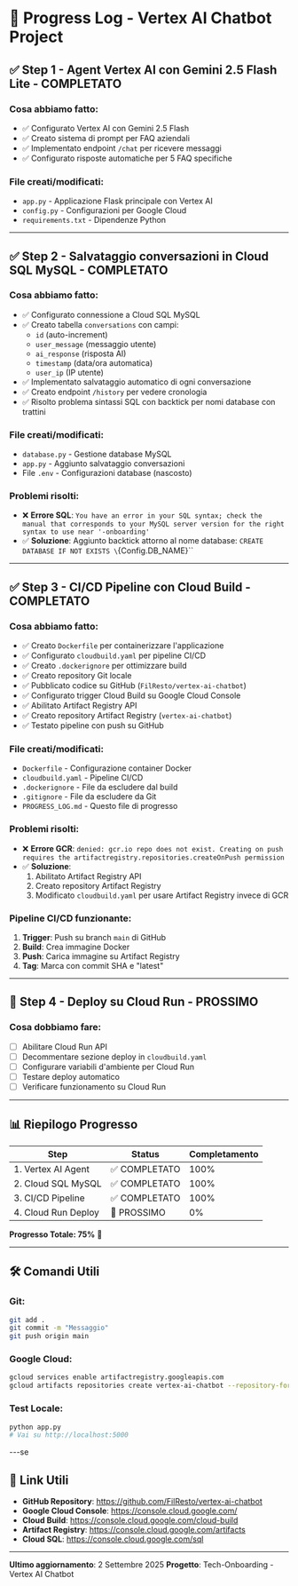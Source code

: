 # 🚀 Progress Log - Vertex AI Chatbot Project

## ✅ **Step 1 - Agent Vertex AI con Gemini 2.5 Flash Lite** - COMPLETATO

### Cosa abbiamo fatto:
- ✅ Configurato Vertex AI con Gemini 2.5 Flash
- ✅ Creato sistema di prompt per FAQ aziendali
- ✅ Implementato endpoint `/chat` per ricevere messaggi
- ✅ Configurato risposte automatiche per 5 FAQ specifiche

### File creati/modificati:
- `app.py` - Applicazione Flask principale con Vertex AI
- `config.py` - Configurazioni per Google Cloud
- `requirements.txt` - Dipendenze Python

---

## ✅ **Step 2 - Salvataggio conversazioni in Cloud SQL MySQL** - COMPLETATO

### Cosa abbiamo fatto:
- ✅ Configurato connessione a Cloud SQL MySQL
- ✅ Creato tabella `conversations` con campi:
  - `id` (auto-increment)
  - `user_message` (messaggio utente)
  - `ai_response` (risposta AI)
  - `timestamp` (data/ora automatica)
  - `user_ip` (IP utente)
- ✅ Implementato salvataggio automatico di ogni conversazione
- ✅ Creato endpoint `/history` per vedere cronologia
- ✅ Risolto problema sintassi SQL con backtick per nomi database con trattini

### File creati/modificati:
- `database.py` - Gestione database MySQL
- `app.py` - Aggiunto salvataggio conversazioni
- File `.env` - Configurazioni database (nascosto)

### Problemi risolti:
- ❌ **Errore SQL**: `You have an error in your SQL syntax; check the manual that corresponds to your MySQL server version for the right syntax to use near '-onboarding'`
- ✅ **Soluzione**: Aggiunto backtick attorno al nome database: `CREATE DATABASE IF NOT EXISTS \`{Config.DB_NAME}\``

---

## ✅ **Step 3 - CI/CD Pipeline con Cloud Build** - COMPLETATO

### Cosa abbiamo fatto:
- ✅ Creato `Dockerfile` per containerizzare l'applicazione
- ✅ Configurato `cloudbuild.yaml` per pipeline CI/CD
- ✅ Creato `.dockerignore` per ottimizzare build
- ✅ Creato repository Git locale
- ✅ Pubblicato codice su GitHub (`FilResto/vertex-ai-chatbot`)
- ✅ Configurato trigger Cloud Build su Google Cloud Console
- ✅ Abilitato Artifact Registry API
- ✅ Creato repository Artifact Registry (`vertex-ai-chatbot`)
- ✅ Testato pipeline con push su GitHub

### File creati/modificati:
- `Dockerfile` - Configurazione container Docker
- `cloudbuild.yaml` - Pipeline CI/CD
- `.dockerignore` - File da escludere dal build
- `.gitignore` - File da escludere da Git
- `PROGRESS_LOG.md` - Questo file di progresso

### Problemi risolti:
- ❌ **Errore GCR**: `denied: gcr.io repo does not exist. Creating on push requires the artifactregistry.repositories.createOnPush permission`
- ✅ **Soluzione**: 
  1. Abilitato Artifact Registry API
  2. Creato repository Artifact Registry
  3. Modificato `cloudbuild.yaml` per usare Artifact Registry invece di GCR

### Pipeline CI/CD funzionante:
1. **Trigger**: Push su branch `main` di GitHub
2. **Build**: Crea immagine Docker
3. **Push**: Carica immagine su Artifact Registry
4. **Tag**: Marca con commit SHA e "latest"

---

## 🔄 **Step 4 - Deploy su Cloud Run** - PROSSIMO

### Cosa dobbiamo fare:
- [ ] Abilitare Cloud Run API
- [ ] Decommentare sezione deploy in `cloudbuild.yaml`
- [ ] Configurare variabili d'ambiente per Cloud Run
- [ ] Testare deploy automatico
- [ ] Verificare funzionamento su Cloud Run

---

## 📊 **Riepilogo Progresso**

| Step | Status | Completamento |
|------|--------|---------------|
| 1. Vertex AI Agent | ✅ COMPLETATO | 100% |
| 2. Cloud SQL MySQL | ✅ COMPLETATO | 100% |
| 3. CI/CD Pipeline | ✅ COMPLETATO | 100% |
| 4. Cloud Run Deploy | 🔄 PROSSIMO | 0% |

**Progresso Totale: 75%** 🚀

---

## 🛠️ **Comandi Utili**

### Git:
```bash
git add .
git commit -m "Messaggio"
git push origin main
```

### Google Cloud:
```bash
gcloud services enable artifactregistry.googleapis.com
gcloud artifacts repositories create vertex-ai-chatbot --repository-format=docker --location=europe-west1
```

### Test Locale:
```bash
python app.py
# Vai su http://localhost:5000
```

---se

## 🔗 **Link Utili**

- **GitHub Repository**: https://github.com/FilResto/vertex-ai-chatbot
- **Google Cloud Console**: https://console.cloud.google.com/
- **Cloud Build**: https://console.cloud.google.com/cloud-build
- **Artifact Registry**: https://console.cloud.google.com/artifacts
- **Cloud SQL**: https://console.cloud.google.com/sql

---

**Ultimo aggiornamento**: 2 Settembre 2025
**Progetto**: Tech-Onboarding - Vertex AI Chatbot
